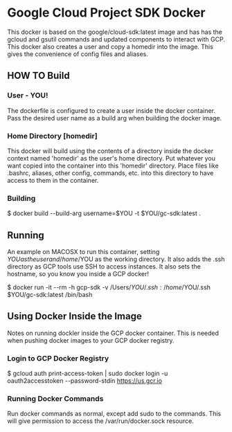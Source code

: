 # Google Cloud Project SDK Docker

This docker is based on the google/cloud-sdk:latest image and has has the gcloud and gsutil commands and updated components to interact with GCP. This docker also creates a user and copy a homedir into the image. This gives the convenience of config files and aliases.

## HOW TO Build

### User - YOU!

The dockerfile is configured to create a user inside the docker container. Pass the desired user name as a build arg when building the docker image.

### Home Directory [homedir]

This docker will build using the contents of a directory inside the docker context named 'homedir' as the user's home directory. Put whatever you want copied into the container into this 'homedir' directory. Place files like .bashrc, aliases, other config, commands, etc. into this directory to have access to them in the container.

### Building

$ docker build --build-arg username=$YOU -t $YOU/gc-sdk:latest .

## Running

An example on MACOSX to run this container, setting $YOU as the user and /home/$YOU as the working directory. It also adds the .ssh directory as GCP tools use SSH to access instances. It also sets the hostname, so you know you inside a GCP docker!

$ docker run -it --rm -h gcp-sdk -v /Users/$YOU/.ssh:/home/$YOU/.ssh $YOU/gc-sdk:latest /bin/bash

## Using Docker Inside the Image

Notes on running dockler inside the GCP docker container. This is needed when pushing docker images to your GCP docker registry.

### Login to GCP Docker Registry

$ gcloud auth print-access-token | sudo docker login -u oauth2accesstoken --password-stdin https://us.gcr.io

### Running Docker Commands

Run docker commands as normal, except add sudo to the commands. This will give permission to access the /var/run/docker.sock resource.

